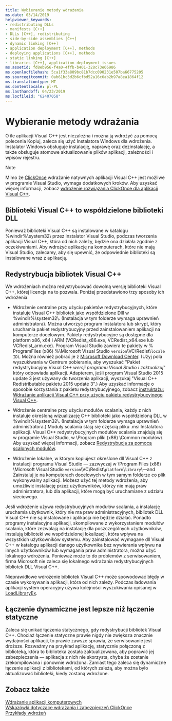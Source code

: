 ```yaml
---
title: Wybieranie metody wdrażania
ms.date: 03/14/2019
helpviewer_keywords:
- redistributing DLLs
- manifests [C++]
- DLLs [C++], redistributing
- side-by-side assemblies [C++]
- dynamic linking [C++]
- application deployment [C++], methods
- deploying applications [C++], methods
- static linking [C++]
- libraries [C++], application deployment issues
ms.assetid: fd8eb956-f4a0-4ffb-b401-328c73e66986
ms.openlocfilehash: 5ca1f33a809bc81b7dcc090231e507ba66775205
ms.sourcegitcommit: 0ab61bc3d2b6cfbd52a16c6ab2b97a8ea1864f12
ms.translationtype: MT
ms.contentlocale: pl-PL
ms.lasthandoff: 04/23/2019
ms.locfileid: "62407058"
---
```

# <a name="choosing-a-deployment-method"></a>Wybieranie metody wdrażania

O ile aplikacji Visual C++ jest niezależna i można ją wdrożyć za pomocą polecenia Kopiuj, zaleca się użyć Instalatora Windows dla wdrożenia. Instalator Windows obsługuje instalację, naprawę oraz dezinstalację, a także obsługuje atomowe aktualizowanie plików aplikacji, zależności i wpisów rejestru.

> [!NOTE]
>  Mimo że [ClickOnce](/visualstudio/deployment/clickonce-security-and-deployment) wdrażanie natywnych aplikacji Visual C++ jest możliwe w programie Visual Studio, wymaga dodatkowych kroków. Aby uzyskać więcej informacji, zobacz [wdrożenie rozwiązania ClickOnce dla aplikacji Visual C++](clickonce-deployment-for-visual-cpp-applications.md).

## <a name="visual-c-libraries-are-shared-dlls"></a>Biblioteki Visual C++ to współdzielone biblioteki DLL

Ponieważ biblioteki Visual C++ są instalowane w katalogu %windir%\system32\ przez instalator Visual Studio, podczas tworzenia aplikacji Visual C++, która od nich zależy, będzie ona działała zgodnie z oczekiwaniami. Aby wdrożyć aplikację na komputerach, które nie mają Visual Studio, zalecamy, aby się upewnić, że odpowiednie biblioteki są instalowane wraz z aplikacją.

## <a name="redistributing-visual-c-libraries"></a>Redystrybucja bibliotek Visual C++

We wdrożeniach można redystrybuować dowolną wersję biblioteki Visual C++, której licencja na to pozwala. Poniżej przedstawiono trzy sposoby ich wdrożenia:

- Wdrożenie centralne przy użyciu pakietów redystrybucyjnych, które instaluje Visual C++ bibliotek jako współdzielone Dlll w %windir%\system32\\. (Instalacja w tym folderze wymaga uprawnień administratora). Można utworzyć program Instalatora lub skrypt, który uruchamia pakiet redystrybucyjny przed zainstalowaniem aplikacji na komputerze docelowym. Pakiety redystrybucyjne są dostępne dla platform x86, x64 i ARM (VCRedist_x86.exe, VCRedist_x64.exe lub VCRedist_arm.exe). Program Visual Studio zawiera te pakiety w % ProgramFiles (x86) %\Microsoft Visual Studio `version`\VC\Redist\\`locale ID`\\. Można również pobrać je z [Microsoft Download Center](https://www.microsoft.com/download). (Użyj pola wyszukiwania w Centrum pobierania, aby wyszukać "Pakiet redystrybucyjny Visual C++ *wersji programu Visual Studio i zaktualizuj*" który odpowiada aplikacji. Adapterem, jeśli program Visual Studio 2015 update 3 jest używany do tworzenia aplikacji, wyszukaj "Visual C++ Redistributable pakietu 2015 update 3".) Aby uzyskać informacje o sposobie korzystania z pakietu redystrybucyjnego, zobacz [instruktażu: Wdrażanie aplikacji Visual C++ przy użyciu pakietu redystrybucyjnego Visual C++](deploying-visual-cpp-application-by-using-the-vcpp-redistributable-package.md).

- Wdrożenie centralne przy użyciu modułów scalania, każdy z nich instaluje określoną wizualizację C++ biblioteki jako współdzieloną DLL w %windir%\system32\\. (Instalacja w tym folderze wymaga uprawnień administratora.) Moduły scalania stają się częścią pliku .msi Instalatora aplikacji. Visual C++ redystrybucyjnych modułów scalania znajdują się w programie Visual Studio, w \Program pliki (x86) \Common modułów\\. Aby uzyskać więcej informacji, zobacz [Redystrybucja za pomocą scalonych modułów](redistributing-components-by-using-merge-modules.md).

- Wdrożenie lokalne, w którym kopiujesz określone dll Visual C++ z instalacji programu Visual Studio — zazwyczaj w \Program Files (x86) \Microsoft Visual Studio `version`\VC\Redist\\`platform`\\`library`\—and Zainstaluj je na komputerach docelowych w tym samym folderze co plik wykonywalny aplikacji. Możesz użyć tej metody wdrożenia, aby umożliwić instalację przez użytkowników, którzy nie mają praw administratora, lub dla aplikacji, które mogą być uruchamiane z udziału sieciowego.

Jeśli wdrożenie używa redystrybucyjnych modułów scalania, a instalację uruchamia użytkownik, który nie ma praw administracyjnych, bibliotek DLL Visual C++ nie są instalowane i aplikacja nie będzie działać. Ponadto programy instalacyjne aplikacji, skompilowane z wykorzystaniem modułów scalania, które zezwalają na instalację dla poszczególnych użytkowników, instalują biblioteki we współdzielonej lokalizacji, która wpływa na wszystkich użytkowników systemu. Aby zainstalować wymagane dll Visual C++ w katalogu aplikacji danego użytkownika bez wywierania wpływu na innych użytkowników lub wymagania praw administratora, można użyć lokalnego wdrożenia. Ponieważ może to do problemów z serwisowaniem, firma Microsoft nie zaleca się lokalnego wdrażania redystrybucyjnych bibliotek DLL Visual C++.

Nieprawidłowe wdrożenie bibliotek Visual C++ może spowodować błędy w czasie wykonywania aplikacji, która od nich zależy. Podczas ładowania aplikacji system operacyjny używa kolejności wyszukiwania opisanej w [LoadLibraryEx](/windows/desktop/api/libloaderapi/nf-libloaderapi-loadlibraryexw).

## <a name="dynamic-linking-is-better-than-static-linking"></a>Łączenie dynamiczne jest lepsze niż łączenie statyczne

Zaleca się unikać łączenia statycznego, gdy redystrybucji bibliotek Visual C++. Chociaż łączenie statyczne prawie nigdy nie zwiększa znacznie wydajności aplikacji, to prawie zawsze sprawia, że serwisowanie jest droższe. Rozważmy na przykład aplikację, statycznie połączoną z biblioteką, która to biblioteka została zaktualizowana, aby poprawić jej zabezpieczenia — aplikacja z nich nie skorzysta, chyba że zostanie zrekompilowana i ponownie wdrożona. Zamiast tego zaleca się dynamiczne łączenie aplikacji z bibliotekami, od których zależą, aby można było aktualizować biblioteki, kiedy zostaną wdrożone.

## <a name="see-also"></a>Zobacz także

[Wdrażanie aplikacji komputerowych](deploying-native-desktop-applications-visual-cpp.md)<br>
[Wskazówki dotyczące wdrażania i zabezpieczeń ClickOnce](/visualstudio/deployment/clickonce-security-and-deployment)<br>
[Przykłady wdrożeń](deployment-examples.md)
